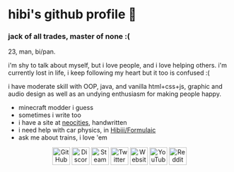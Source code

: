 <body>
	<h1>hibi's github profile 🌺</h1>
	<h3>jack of all trades, master of none :(</h3>
	<p>23, man, bi/pan.</p>
	<p>i'm shy to talk about myself, but i love people, and i love helping others. i'm currently lost in life, i keep following my heart but it too is confused :(</p>
	<p>i have moderate skill with OOP, java, and vanilla html+css+js, graphic and audio design as well as an undying enthusiasm for making people happy.</p>
	<ul>
		<li>minecraft modder i guess</li>
		<li>sometimes i write too</li>
		<li>i have a site at <a href="https://hibi.neocities.org/">neocities</a>, handwritten</li>
		<li>i need help with car physics, in <a href="https://github.com/Hibiii/Formulaic">Hibiii/Formulaic</a></li>
		<li>ask me about trains, i love 'em</li>
	</ul>
	<p align="center">
		<a href="https://github.com/Hibiii"><img src='https://cdn.jsdelivr.net/npm/simple-icons@3.0.1/icons/github.svg' alt='GitHub' height='40'></a>
		<a href="https://dsc.bio/hibi"><img src='https://cdn.jsdelivr.net/npm/simple-icons@3.0.1/icons/discord.svg' alt='Discord' height='40'></a>
		<a href="https://steamcommunity.com/id/Hibiscvs/"><img src='https://cdn.jsdelivr.net/npm/simple-icons@3.0.1/icons/steam.svg' alt='Steam' height='40'></a>
		<a href="https://twitter.com/uhHibi"><img src='https://cdn.jsdelivr.net/npm/simple-icons@3.0.1/icons/twitter.svg' alt='Twitter' height='40'></a>
		<a href="https://hibi.neocities.org"><img src='https://cdn.jsdelivr.net/npm/simple-icons@3.0.1/icons/icloud.svg' alt='Website' height='40'></a>
		<a href="https://www.youtube.com/channel/UCaYG1ISN4HMo0H9W1vLOSQg"><img src='https://cdn.jsdelivr.net/npm/simple-icons@3.0.1/icons/youtube.svg' alt='YouTube' height='40'></a>
		<a href="https://www.reddit.com/user/uhHibi"><img src='https://cdn.jsdelivr.net/npm/simple-icons@3.0.1/icons/reddit.svg' alt='Reddit' height='40'></a>
	</p>
</body>
